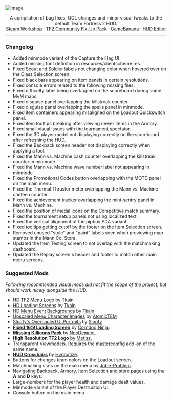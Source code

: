 ![image](https://user-images.githubusercontent.com/6818236/135372003-c609a9af-6765-4a3d-9964-d6875868c4f3.png)
<p align="center">
  <p align="center">
    A compilation of bug fixes, QOL changes and minor visual tweaks to the default Team Fortress 2 HUD.
    <br />
    <a href="https://steamcommunity.com/workshop/filedetails/?id=2153598398">Steam Workshop</a> · <a href="https://steamcommunity.com/workshop/filedetails/?id=2156577890">TF2 Community Fix-Up Pack</a> · <a href="https://gamebanana.com/mods/26450">GameBanana</a> · <a href="https://github.com/CriticalFlaw/TF2HUD.Editor/releases/latest">HUD Editor</a>
  </p>
</p>

---

### Changelog
- Added minmode variant of the Capture the Flag UI.
- Added missing font definition in resources/clientscheme.res.
- Fixed Scout and Soldier labels not changing color when hovered over on the Class Selection screen.
- Fixed black bars appearing on item panels in certain resolutions.
- Fixed console errors related to the following missing files.
- Fixed difficulty label being overlapped on the scoreboard during some MvM maps.
- Fixed disguise panel overlapping the killstreak counter.
- Fixed disguise panel overlapping the spells panel in minmode.
- Fixed item containers appearing misaligned on the Loadout Quickswitch panel.
- Fixed item tooltips breaking after viewing newer items in the Armory.
- Fixed small visual issues with the tournament spectator.
- Fixed the 3D player model not displaying correctly on the scoreboard after refreshing the HUD.
- Fixed the Backpack screen header not displaying correctly when applying a tool.
- Fixed the Mann vs. Machine cash counter overlapping the killstreak counter in minmode.
- Fixed the Mann vs. Machine wave number label not appearing in minmode.
- Fixed the Promotional Codes button overlapping with the MOTD panel on the main menu.
- Fixed the Thermal Thruster meter overlapping the Mann vs. Machine canteen counter.
- Fixed the achievement tracker overlapping the mini-sentry panel in Mann vs. Machine.
- Fixed the position of medal icons on the Competitive match summary.
- Fixed the tournament setup panels not using localized text.
- Fixed the vertical alignment of the pipboy PDA variant.
- Fixed tooltips getting cutoff by the footer on the Item Selection screen.
- Removed unused "style" and "paint" labels seen when previewing map stamps in the Mann Co. Store.
- Updated the Item Testing screen to not overlap with the matchmaking dashboard.
- Updated the Replay screen's header and footer to match other main menu screens.

### Suggested Mods
*Following recommended visual mods did not fit the scope of the project, but should work nicely alongside the HUD.*
- [HD TF2 Menu Logo](https://gamebanana.com/mods/27061) by [Tkain](https://gamebanana.com/members/1582147)
- [HD Loading Screens](https://gamebanana.com/mods/285046) by [Tkain](https://gamebanana.com/members/1582147)
- [HD Menu Event Backgrounds](https://gamebanana.com/mods/406953) by [Tkain](https://gamebanana.com/members/1582147)
- [Upscaled Menu Character Images](https://gamebanana.com/mods/287264) by [AtomicTEM](https://gamebanana.com/members/1528272)
- [Sloofy's Overhauled UI Portraits](https://gamebanana.com/mods/26400) by [Sloofy](https://gamebanana.com/members/1625037)
- **[Fixed 16:9 Loading Screen](https://gamebanana.com/mods/397571)** by [Corndog Ninja](https://gamebanana.com/members/890406).
- **[Missing Killicons Pack](https://steamcommunity.com/sharedfiles/filedetails/?id=2156604959)** by [NeoDement](https://github.com/NeoDement).
- **High Resolution TF2 Logo** by [Metisz](https://github.com/Metisz).
- Transparent Viewmodels. Requires the [mastercomfig](https://mastercomfig.com/app/) add-on of the same name.
- **[HUD Crosshairs](https://github.com/Hypnootize/TF2-HUD-Crosshairs)** by [Hypnotize](https://github.com/Hypnootize).
- Buttons for changes team colors on the Loadout screen.
- Matchmaking stats on the main menu by [Jofre-Problem](https://github.com/Jofre-Problem).
- Navigating Backpack, Armory, Item Selection and store pages using the **A** and **D** keys.
- Large-numbers for the player health and damage dealt values.
- Minmode variant of the Player Destruction UI.
- Console button on the main menu.